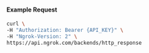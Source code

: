 
#### Example Request
```bash
curl \
-H "Authorization: Bearer {API_KEY}" \
-H "Ngrok-Version: 2" \
https://api.ngrok.com/backends/http_response
